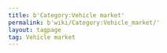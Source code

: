 ```yaml
---
title: b'Category:Vehicle market'
permalink: b'wiki/Category:Vehicle_market/'
layout: tagpage
tag: Vehicle market
---
```



